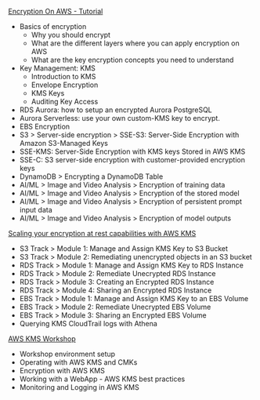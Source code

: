 [Encryption On AWS - Tutorial](https://catalog.us-east-1.prod.workshops.aws/workshops/aad9ff1e-b607-45bc-893f-121ea5224f24/en-US/keymanagement-kms)

- Basics of encryption
    * Why you should encrypt
    * What are the different layers where you can apply encryption on AWS
    * What are the key encryption concepts you need to understand
- Key Management: KMS
    * Introduction to KMS
    * Envelope Encryption
    * KMS Keys
    * Auditing Key Access
- RDS Aurora: how to setup an encrypted Aurora PostgreSQL
- Aurora Serverless: use your own custom-KMS key to encrypt.
- EBS Encryption
- S3 > Server-side encryption > SSE-S3: Server-Side Encryption with Amazon S3-Managed Keys
- SSE-KMS: Server-Side Encryption with KMS keys Stored in AWS KMS
- SSE-C: S3 server-side encryption with customer-provided encryption keys
- DynamoDB > Encrypting a DynamoDB Table
- AI/ML > Image and Video Analysis > Encryption of training data
- AI/ML > Image and Video Analysis > Encryption of the stored model
- AI/ML > Image and Video Analysis > Encryption of persistent prompt input data
- AI/ML > Image and Video Analysis > Encryption of model outputs

[Scaling your encryption at rest capabilities with AWS KMS](https://catalog.us-east-1.prod.workshops.aws/workshops/05f16f1a-0bbf-45a7-a304-4fcd7fca3d1f/en-US)
- S3 Track > Module 1: Manage and Assign KMS Key to S3 Bucket
- S3 Track > Module 2: Remediating unencrypted objects in an S3 bucket
- RDS Track > Module 1: Manage and Assign KMS Key to RDS Instance
- RDS Track > Module 2: Remediate Unecrypted RDS Instance
- RDS Track > Module 3: Creating an Encrypted RDS Instance
- RDS Track > Module 4: Sharing an Encrypted RDS Instance
- EBS Track > Module 1: Manage and Assign KMS Key to an EBS Volume
- EBS Track > Module 2: Remediate Unecrypted EBS Volume
- EBS Track > Module 3: Sharing an Encrypted EBS Volume
- Querying KMS CloudTrail logs with Athena

[AWS KMS Workshop](https://github.com/aws-samples/aws-kms-workshop)
- Workshop environment setup
- Operating with AWS KMS and CMKs
- Encryption with AWS KMS
- Working with a WebApp - AWS KMS best practices
- Monitoring and Logging in AWS KMS